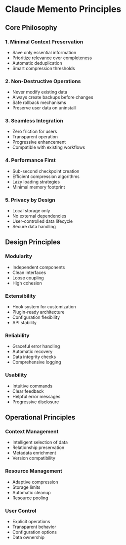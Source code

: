 # Claude Memento Principles

## Core Philosophy

### 1. Minimal Context Preservation
- Save only essential information
- Prioritize relevance over completeness
- Automatic deduplication
- Smart compression thresholds

### 2. Non-Destructive Operations
- Never modify existing data
- Always create backups before changes
- Safe rollback mechanisms
- Preserve user data on uninstall

### 3. Seamless Integration
- Zero friction for users
- Transparent operation
- Progressive enhancement
- Compatible with existing workflows

### 4. Performance First
- Sub-second checkpoint creation
- Efficient compression algorithms
- Lazy loading strategies
- Minimal memory footprint

### 5. Privacy by Design
- Local storage only
- No external dependencies
- User-controlled data lifecycle
- Secure data handling

## Design Principles

### Modularity
- Independent components
- Clean interfaces
- Loose coupling
- High cohesion

### Extensibility
- Hook system for customization
- Plugin-ready architecture
- Configuration flexibility
- API stability

### Reliability
- Graceful error handling
- Automatic recovery
- Data integrity checks
- Comprehensive logging

### Usability
- Intuitive commands
- Clear feedback
- Helpful error messages
- Progressive disclosure

## Operational Principles

### Context Management
- Intelligent selection of data
- Relationship preservation
- Metadata enrichment
- Version compatibility

### Resource Management
- Adaptive compression
- Storage limits
- Automatic cleanup
- Resource pooling

### User Control
- Explicit operations
- Transparent behavior
- Configuration options
- Data ownership